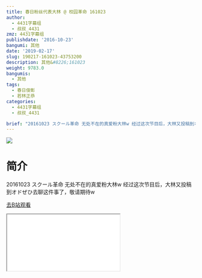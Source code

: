 ```yaml
---
title: 春日粉丝代表大林 @ 校园革命 161023
author:
  - 4431字幕组
  - 叔叔_4431
zmz: 4431字幕组
publishdate: '2016-10-23'
bangumi: 其他
date: '2019-02-17'
slug: 190217-161023-43753200
description: 其他&#8226;161023
weight: 9783.0
bangumis:
  - 其他
tags:
  - 春日俊彰
  - 若林正恭
categories:
  - 4431字幕组
  - 叔叔_4431

brief: "20161023 スクール革命 无处不在的真爱粉大林w 经过这次节目后，大林又投稿到オドぜひ去聊这件事了，敬请期待w"
---
```

![](https://i.imgur.com/EC3pHuU.jpg)
# 简介  
20161023 スクール革命
无处不在的真爱粉大林w
经过这次节目后，大林又投稿到オドぜひ去聊这件事了，敬请期待w  

[去B站观看](https://www.bilibili.com/video/av43753200/)
<div class ="resp-container"><iframe class="testiframe" src="//player.bilibili.com/player.html?aid=43753200"", scrolling="no", allowfullscreen="true" > </iframe></div> 
